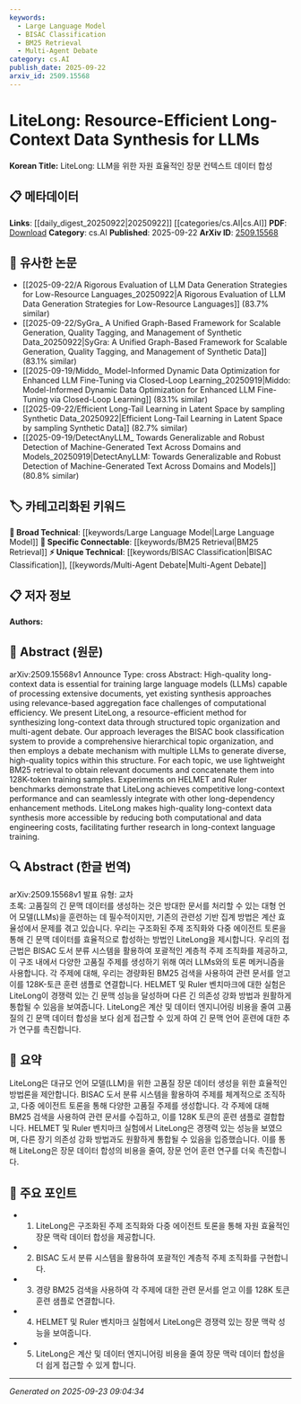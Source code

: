 ```yaml
---
keywords:
  - Large Language Model
  - BISAC Classification
  - BM25 Retrieval
  - Multi-Agent Debate
category: cs.AI
publish_date: 2025-09-22
arxiv_id: 2509.15568
---
```


<!-- KEYWORD_LINKING_METADATA:
{
  "processed_timestamp": "2025-09-23T09:04:34.359063",
  "vocabulary_version": "1.0",
  "selected_keywords": [
    "Large Language Model",
    "BISAC Classification",
    "BM25 Retrieval",
    "Multi-Agent Debate"
  ],
  "rejected_keywords": [],
  "similarity_scores": {
    "Large Language Model": 0.85,
    "BISAC Classification": 0.65,
    "BM25 Retrieval": 0.7,
    "Multi-Agent Debate": 0.68
  },
  "extraction_method": "AI_prompt_based",
  "budget_applied": true,
  "candidates_json": {
    "candidates": [
      {
        "surface": "Large Language Models",
        "canonical": "Large Language Model",
        "aliases": [
          "LLM",
          "Large Language Models"
        ],
        "category": "broad_technical",
        "rationale": "Connects to a foundational concept in NLP and machine learning, facilitating integration with existing research.",
        "novelty_score": 0.3,
        "connectivity_score": 0.9,
        "specificity_score": 0.7,
        "link_intent_score": 0.85
      },
      {
        "surface": "BISAC book classification system",
        "canonical": "BISAC Classification",
        "aliases": [
          "BISAC",
          "Book Industry Standards and Communications"
        ],
        "category": "unique_technical",
        "rationale": "Provides a structured topic organization method, crucial for understanding the paper's approach.",
        "novelty_score": 0.75,
        "connectivity_score": 0.6,
        "specificity_score": 0.8,
        "link_intent_score": 0.65
      },
      {
        "surface": "BM25 retrieval",
        "canonical": "BM25 Retrieval",
        "aliases": [
          "BM25",
          "Best Matching 25"
        ],
        "category": "specific_connectable",
        "rationale": "A well-known information retrieval algorithm, connecting to broader IR and NLP topics.",
        "novelty_score": 0.5,
        "connectivity_score": 0.78,
        "specificity_score": 0.72,
        "link_intent_score": 0.7
      },
      {
        "surface": "multi-agent debate",
        "canonical": "Multi-Agent Debate",
        "aliases": [
          "Agent Debate",
          "Debate Mechanism"
        ],
        "category": "unique_technical",
        "rationale": "Introduces a novel approach for generating diverse topics, enhancing the paper's methodological contribution.",
        "novelty_score": 0.8,
        "connectivity_score": 0.65,
        "specificity_score": 0.85,
        "link_intent_score": 0.68
      }
    ],
    "ban_list_suggestions": [
      "method",
      "experiment",
      "performance"
    ]
  },
  "decisions": [
    {
      "candidate_surface": "Large Language Models",
      "resolved_canonical": "Large Language Model",
      "decision": "linked",
      "scores": {
        "novelty": 0.3,
        "connectivity": 0.9,
        "specificity": 0.7,
        "link_intent": 0.85
      }
    },
    {
      "candidate_surface": "BISAC book classification system",
      "resolved_canonical": "BISAC Classification",
      "decision": "linked",
      "scores": {
        "novelty": 0.75,
        "connectivity": 0.6,
        "specificity": 0.8,
        "link_intent": 0.65
      }
    },
    {
      "candidate_surface": "BM25 retrieval",
      "resolved_canonical": "BM25 Retrieval",
      "decision": "linked",
      "scores": {
        "novelty": 0.5,
        "connectivity": 0.78,
        "specificity": 0.72,
        "link_intent": 0.7
      }
    },
    {
      "candidate_surface": "multi-agent debate",
      "resolved_canonical": "Multi-Agent Debate",
      "decision": "linked",
      "scores": {
        "novelty": 0.8,
        "connectivity": 0.65,
        "specificity": 0.85,
        "link_intent": 0.68
      }
    }
  ]
}
-->

# LiteLong: Resource-Efficient Long-Context Data Synthesis for LLMs

**Korean Title:** LiteLong: LLM을 위한 자원 효율적인 장문 컨텍스트 데이터 합성

## 📋 메타데이터

**Links**: [[daily_digest_20250922|20250922]] [[categories/cs.AI|cs.AI]]
**PDF**: [Download](https://arxiv.org/pdf/2509.15568.pdf)
**Category**: cs.AI
**Published**: 2025-09-22
**ArXiv ID**: [2509.15568](https://arxiv.org/abs/2509.15568)

## 🔗 유사한 논문
- [[2025-09-22/A Rigorous Evaluation of LLM Data Generation Strategies for Low-Resource Languages_20250922|A Rigorous Evaluation of LLM Data Generation Strategies for Low-Resource Languages]] (83.7% similar)
- [[2025-09-22/SyGra_ A Unified Graph-Based Framework for Scalable Generation, Quality Tagging, and Management of Synthetic Data_20250922|SyGra: A Unified Graph-Based Framework for Scalable Generation, Quality Tagging, and Management of Synthetic Data]] (83.1% similar)
- [[2025-09-19/Middo_ Model-Informed Dynamic Data Optimization for Enhanced LLM Fine-Tuning via Closed-Loop Learning_20250919|Middo: Model-Informed Dynamic Data Optimization for Enhanced LLM Fine-Tuning via Closed-Loop Learning]] (83.1% similar)
- [[2025-09-22/Efficient Long-Tail Learning in Latent Space by sampling Synthetic Data_20250922|Efficient Long-Tail Learning in Latent Space by sampling Synthetic Data]] (82.7% similar)
- [[2025-09-19/DetectAnyLLM_ Towards Generalizable and Robust Detection of Machine-Generated Text Across Domains and Models_20250919|DetectAnyLLM: Towards Generalizable and Robust Detection of Machine-Generated Text Across Domains and Models]] (80.8% similar)

## 🏷️ 카테고리화된 키워드
**🧠 Broad Technical**: [[keywords/Large Language Model|Large Language Model]]
**🔗 Specific Connectable**: [[keywords/BM25 Retrieval|BM25 Retrieval]]
**⚡ Unique Technical**: [[keywords/BISAC Classification|BISAC Classification]], [[keywords/Multi-Agent Debate|Multi-Agent Debate]]

## 📋 저자 정보

**Authors:** 

## 📄 Abstract (원문)

arXiv:2509.15568v1 Announce Type: cross 
Abstract: High-quality long-context data is essential for training large language models (LLMs) capable of processing extensive documents, yet existing synthesis approaches using relevance-based aggregation face challenges of computational efficiency. We present LiteLong, a resource-efficient method for synthesizing long-context data through structured topic organization and multi-agent debate. Our approach leverages the BISAC book classification system to provide a comprehensive hierarchical topic organization, and then employs a debate mechanism with multiple LLMs to generate diverse, high-quality topics within this structure. For each topic, we use lightweight BM25 retrieval to obtain relevant documents and concatenate them into 128K-token training samples. Experiments on HELMET and Ruler benchmarks demonstrate that LiteLong achieves competitive long-context performance and can seamlessly integrate with other long-dependency enhancement methods. LiteLong makes high-quality long-context data synthesis more accessible by reducing both computational and data engineering costs, facilitating further research in long-context language training.

## 🔍 Abstract (한글 번역)

arXiv:2509.15568v1 발표 유형: 교차  
초록: 고품질의 긴 문맥 데이터를 생성하는 것은 방대한 문서를 처리할 수 있는 대형 언어 모델(LLMs)을 훈련하는 데 필수적이지만, 기존의 관련성 기반 집계 방법은 계산 효율성에서 문제를 겪고 있습니다. 우리는 구조화된 주제 조직화와 다중 에이전트 토론을 통해 긴 문맥 데이터를 효율적으로 합성하는 방법인 LiteLong을 제시합니다. 우리의 접근법은 BISAC 도서 분류 시스템을 활용하여 포괄적인 계층적 주제 조직화를 제공하고, 이 구조 내에서 다양한 고품질 주제를 생성하기 위해 여러 LLMs와의 토론 메커니즘을 사용합니다. 각 주제에 대해, 우리는 경량화된 BM25 검색을 사용하여 관련 문서를 얻고 이를 128K-토큰 훈련 샘플로 연결합니다. HELMET 및 Ruler 벤치마크에 대한 실험은 LiteLong이 경쟁력 있는 긴 문맥 성능을 달성하며 다른 긴 의존성 강화 방법과 원활하게 통합될 수 있음을 보여줍니다. LiteLong은 계산 및 데이터 엔지니어링 비용을 줄여 고품질의 긴 문맥 데이터 합성을 보다 쉽게 접근할 수 있게 하여 긴 문맥 언어 훈련에 대한 추가 연구를 촉진합니다.

## 📝 요약

LiteLong은 대규모 언어 모델(LLM)을 위한 고품질 장문 데이터 생성을 위한 효율적인 방법론을 제안합니다. BISAC 도서 분류 시스템을 활용하여 주제를 체계적으로 조직하고, 다중 에이전트 토론을 통해 다양한 고품질 주제를 생성합니다. 각 주제에 대해 BM25 검색을 사용하여 관련 문서를 수집하고, 이를 128K 토큰의 훈련 샘플로 결합합니다. HELMET 및 Ruler 벤치마크 실험에서 LiteLong은 경쟁력 있는 성능을 보였으며, 다른 장기 의존성 강화 방법과도 원활하게 통합될 수 있음을 입증했습니다. 이를 통해 LiteLong은 장문 데이터 합성의 비용을 줄여, 장문 언어 훈련 연구를 더욱 촉진합니다.

## 🎯 주요 포인트

- 1. LiteLong은 구조화된 주제 조직화와 다중 에이전트 토론을 통해 자원 효율적인 장문 맥락 데이터 합성을 제공합니다.
- 2. BISAC 도서 분류 시스템을 활용하여 포괄적인 계층적 주제 조직화를 구현합니다.
- 3. 경량 BM25 검색을 사용하여 각 주제에 대한 관련 문서를 얻고 이를 128K 토큰 훈련 샘플로 연결합니다.
- 4. HELMET 및 Ruler 벤치마크 실험에서 LiteLong은 경쟁력 있는 장문 맥락 성능을 보여줍니다.
- 5. LiteLong은 계산 및 데이터 엔지니어링 비용을 줄여 장문 맥락 데이터 합성을 더 쉽게 접근할 수 있게 합니다.


---

*Generated on 2025-09-23 09:04:34*